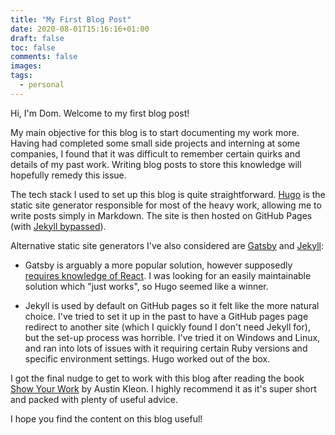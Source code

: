 ```yaml
---
title: "My First Blog Post"
date: 2020-08-01T15:16:16+01:00
draft: false
toc: false
comments: false
images:
tags:
  - personal
---
```


Hi, I'm Dom. Welcome to my first blog post!

My main objective for this blog is to start documenting my work more. Having had completed some small side projects and interning at some companies, I found that it was difficult to remember certain quirks and details of my past work. Writing blog posts to store this knowledge will hopefully remedy this issue.

The tech stack I used to set up this blog is quite straightforward. [Hugo](https://gohugo.io/) is the static site generator responsible for most of the heavy work, allowing me to write posts simply in Markdown. The site is then hosted on GitHub Pages (with [Jekyll bypassed](https://github.blog/2009-12-29-bypassing-jekyll-on-github-pages/)).

Alternative static site generators I've also considered are [Gatsby](https://www.gatsbyjs.org/) and [Jekyll](https://jekyllrb.com/):

- Gatsby is arguably a more popular solution, however supposedly [requires knowledge of React](https://www.freecodecamp.org/news/gatsby-vs-hugo-a-detailed-comparison-e78d94f640fc/). I was looking for an easily maintainable solution which "just works", so Hugo seemed like a winner.

- Jekyll is used by default on GitHub pages so it felt like the more natural choice. I've tried to set it up in the past to have a GitHub pages page redirect to another site (which I quickly found I don't need Jekyll for), but the set-up process was horrible. I've tried it on Windows and Linux, and ran into lots of issues with it requiring certain Ruby versions and specific environment settings. Hugo worked out of the box.

I got the final nudge to get to work with this blog after reading the book [Show Your Work](https://www.goodreads.com/book/show/18290401-show-your-work) by Austin Kleon. I highly recommend it as it's super short and packed with plenty of useful advice.

I hope you find the content on this blog useful!
